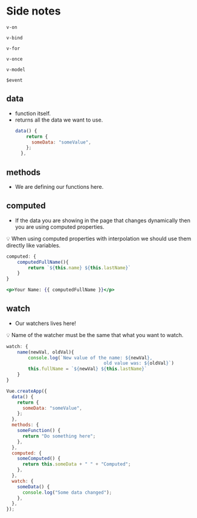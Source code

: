 # Side notes

`v-on`

`v-bind`

`v-for`

`v-once`

`v-model`

`$event`

## data

- function itself.
- returns all the data we want to use.
  ```jsx
  data() {
      return {
        someData: "someValue",
      };
    },
  ```

## methods

- We are defining our functions here.

## computed

- If the data you are showing in the page that changes dynamically then you are using computed properties.

<aside>
💡 When using computed properties with interpolation we should use them directly like variables.

</aside>

```jsx
computed: {
	computedFullName(){
		return `${this.name} ${this.lastName}`
	}
}

<p>Your Name: {{ computedFullName }}</p>
```

## watch

- Our watchers lives here!

<aside>
💡 Name of the watcher must be the same that what you want to watch.

</aside>

```jsx
watch: {
	name(newVal, oldVal){
		console.log(`New value of the name: ${newVal},
									old value was: ${oldVal}`)
		this.fullName = `${newVal} ${this.lastName}`
	}
}
```

```jsx
Vue.createApp({
  data() {
    return {
      someData: "someValue",
    };
  },
  methods: {
    someFunction() {
      return "Do something here";
    },
  },
  computed: {
    someComputed() {
      return this.someData + " " + "Computed";
    },
  },
  watch: {
    someData() {
      console.log("Some data changed");
    },
  },
});
```
